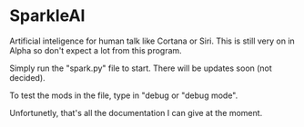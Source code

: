 # SparkleAI
Artificial inteligence for human talk like Cortana or Siri. This is still very on in Alpha so don't expect a lot from this program.  

Simply run the "spark.py" file to start. There will be updates soon (not decided).

To test the mods in the file, type in "debug or "debug mode".

Unfortunetly, that's all the documentation I can give at the moment. 

